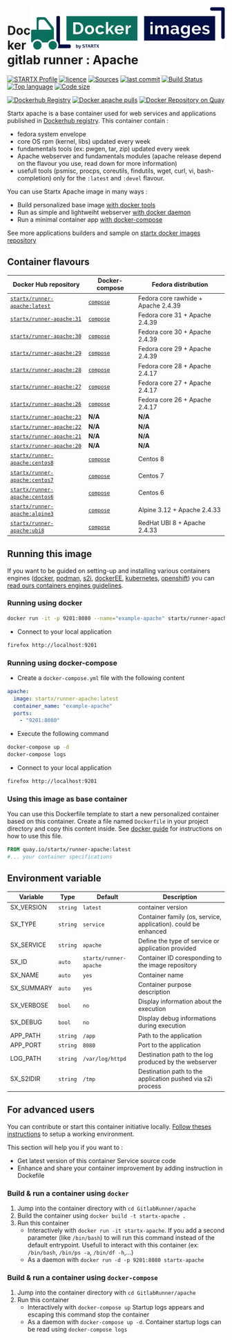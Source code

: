 <img align="right" src="https://raw.githubusercontent.com/startxfr/docker-images/master/travis/logo-small.svg?sanitize=true">

# Docker gitlab runner : Apache

[![STARTX Profile](https://img.shields.io/badge/provider-startx-green.svg)](https://github.com/startxfr) [![licence](https://img.shields.io/github/license/startxfr/docker-images.svg)](https://github.com/startxfr/docker-images) [![Sources](https://img.shields.io/badge/startxfr-docker--images-blue.svg)](https://github.com/startxfr/docker-images/tree/master/GitlabRunner/apache/) [![last commit](https://img.shields.io/github/last-commit/startxfr/docker-images.svg)](https://github.com/startxfr/docker-images) [![Build Status](https://travis-ci.org/startxfr/docker-images.svg?branch=master)](https://travis-ci.org/startxfr/docker-images) [![Top language](https://img.shields.io/github/languages/count/startxfr/docker-images)](https://github.com/startxfr/docker-images) [![Code size](https://img.shields.io/github/languages/code-size/startxfr/docker-images)](https://github.com/startxfr/docker-images)

[![Dockerhub Registry](https://img.shields.io/docker/build/startx/runner-apache.svg)](https://hub.docker.com/r/startx/runner-apache) [![Docker apache pulls](https://img.shields.io/docker/pulls/startx/runner-apache)](https://hub.docker.com/r/startx/runner-apache) [![Docker Repository on Quay](https://quay.io/repository/startx/apache/status "Docker Repository on Quay")](https://quay.io/repository/startx/apache)

Startx apache is a base container used for web services and applications published in [Dockerhub registry](https://hub.docker.com/u/startx).
This container contain :

- fedora system envelope
- core OS rpm (kernel, libs) updated every week
- fundamentals tools (ex: pwgen, tar, zip) updated every week
- Apache webserver and fundamentals modules (apache release depend on the flavour you use, read down for more information)
- usefull tools (psmisc, procps, coreutils, findutils, wget, curl, vi, bash-completion) only for the `:latest` and `:devel` flavour.

You can use Startx Apache image in many ways :

- Build personalized base image [with docker tools](#using-this-image-as-base-container)
- Run as simple and lightweiht webserver [with docker daemon](#running-using-docker)
- Run a minimal container app [with docker-compose](#running-using-docker-compose)

See more applications builders and sample on [startx docker images repository](https://github.com/startxfr/docker-images/blob/master)

## Container flavours

| Docker Hub repository                                                           | Docker-compose                                                                                                      | Fedora distribution                 |
| ------------------------------------------------------------------------------- | ------------------------------------------------------------------------------------------------------------------- | ----------------------------------- |
| [`startx/runner-apache:latest`](https://hub.docker.com/r/startx/runner-apache)  | [`compose`](https://raw.githubusercontent.com/startxfr/docker-images/master/GitlabRunner/apache/docker-compose.yml) | Fedora core rawhide + Apache 2.4.39 |
| [`startx/runner-apache:31`](https://hub.docker.com/r/startx/runner-apache)      | [`compose`](https://raw.githubusercontent.com/startxfr/docker-images/master/GitlabRunner/apache/docker-compose.yml) | Fedora core 31 + Apache 2.4.39      |
| [`startx/runner-apache:30`](https://hub.docker.com/r/startx/runner-apache)      | [`compose`](https://raw.githubusercontent.com/startxfr/docker-images/master/GitlabRunner/apache/docker-compose.yml) | Fedora core 30 + Apache 2.4.39      |
| [`startx/runner-apache:29`](https://hub.docker.com/r/startx/runner-apache)      | [`compose`](https://raw.githubusercontent.com/startxfr/docker-images/master/GitlabRunner/apache/docker-compose.yml) | Fedora core 29 + Apache 2.4.39      |
| [`startx/runner-apache:28`](https://hub.docker.com/r/startx/runner-apache)      | [`compose`](https://raw.githubusercontent.com/startxfr/docker-images/master/GitlabRunner/apache/docker-compose.yml) | Fedora core 28 + Apache 2.4.17      |
| [`startx/runner-apache:27`](https://hub.docker.com/r/startx/runner-apache)      | [`compose`](https://raw.githubusercontent.com/startxfr/docker-images/master/GitlabRunner/apache/docker-compose.yml) | Fedora core 27 + Apache 2.4.17      |
| [`startx/runner-apache:26`](https://hub.docker.com/r/startx/runner-apache)      | [`compose`](https://raw.githubusercontent.com/startxfr/docker-images/master/GitlabRunner/apache/docker-compose.yml) | Fedora core 26 + Apache 2.4.17      |
| [`startx/runner-apache:23`](https://hub.docker.com/r/startx/runner-apache)      | **N/A**                                                                                                             | **N/A**                             | Fedora 23 |
| [`startx/runner-apache:22`](https://hub.docker.com/r/startx/runner-apache)      | **N/A**                                                                                                             | **N/A**                             | Fedora 22 |
| [`startx/runner-apache:21`](https://hub.docker.com/r/startx/runner-apache)      | **N/A**                                                                                                             | **N/A**                             | Fedora 21 |
| [`startx/runner-apache:20`](https://hub.docker.com/r/startx/runner-apache)      | **N/A**                                                                                                             | **N/A**                             | Fedora 20 |
| [`startx/runner-apache:centos8`](https://hub.docker.com/r/startx/runner-apache) | [`compose`](https://raw.githubusercontent.com/startxfr/docker-images/master/GitlabRunner/apache/docker-compose.yml) | Centos 8                            |
| [`startx/runner-apache:centos7`](https://hub.docker.com/r/startx/runner-apache) | [`compose`](https://raw.githubusercontent.com/startxfr/docker-images/master/GitlabRunner/apache/docker-compose.yml) | Centos 7                            |
| [`startx/runner-apache:centos6`](https://hub.docker.com/r/startx/runner-apache) | [`compose`](https://raw.githubusercontent.com/startxfr/docker-images/master/GitlabRunner/apache/docker-compose.yml) | Centos 6                            |
| [`startx/runner-apache:alpine3`](https://hub.docker.com/r/startx/runner-apache) | [`compose`](https://raw.githubusercontent.com/startxfr/docker-images/master/GitlabRunner/apache/docker-compose.yml) | Alpine 3.12 + Apache 2.4.33         |
| [`startx/runner-apache:ubi8`](https://hub.docker.com/r/startx/runner-apache)    | [`compose`](https://raw.githubusercontent.com/startxfr/docker-images/master/GitlabRunner/apache/docker-compose.yml) | RedHat UBI 8 + Apache 2.4.33        |

## Running this image

If you want to be guided on setting-up and installing various containers engines
([docker](https://github.com/startxfr/containers-engines/blob/master/Docker.md),
[podman](https://github.com/startxfr/containers-engines/blob/master/Podman.md),
[s2i](https://github.com/startxfr/containers-engines/blob/master/S2I.md),
[dockerEE](https://github.com/startxfr/containers-engines/blob/master/DockerEE.md),
[kubernetes](https://github.com/startxfr/containers-engines/blob/master/Kubernetes.md),
[openshift](https://github.com/startxfr/containers-engines/blob/master/Openshift.md))
you can [read ours containers engines guidelines](https://github.com/startxfr/containers-engines).

### Running using docker

```bash
docker run -it -p 9201:8080 --name="example-apache" startx/runner-apache
```

- Connect to your local application

```bash
firefox http://localhost:9201
```

### Running using docker-compose

- Create a `docker-compose.yml` file with the following content

```yaml
apache:
  image: startx/runner-apache:latest
  container_name: "example-apache"
  ports:
    - "9201:8080"
```

- Execute the following command

```bash
docker-compose up -d
docker-compose logs
```

- Connect to your local application

```bash
firefox http://localhost:9201
```

### Using this image as base container

You can use this Dockerfile template to start a new personalized container based on this container. Create a file named `Dockerfile` in your project directory and copy this content inside. See [docker guide](http://docs.docker.com/engine/reference/builder/) for instructions on how to use this file.

```Dockerfile
FROM quay.io/startx/runner-apache:latest
#... your container specifications
```

## Environment variable

| Variable   | Type     | Default                | Description                                                    |
| ---------- | -------- | ---------------------- | -------------------------------------------------------------- |
| SX_VERSION | `string` | `latest`               | container version                                              |
| SX_TYPE    | `string` | `service`              | Container family (os, service, application). could be enhanced |
| SX_SERVICE | `string` | `apache`               | Define the type of service or application provided             |
| SX_ID      | `auto`   | `startx/runner-apache` | Container ID coresponding to the image repository              |
| SX_NAME    | `auto`   | `yes`                  | Container name                                                 |
| SX_SUMMARY | `auto`   | `yes`                  | Container purpose description                                  |
| SX_VERBOSE | `bool`   | `no`                   | Display information about the execution                        |
| SX_DEBUG   | `bool`   | `no`                   | Display debug informations during execution                    |
| APP_PATH   | `string` | `/app`                 | Path to the application                                        |
| APP_PORT   | `string` | `8080`                 | Port to the application                                        |
| LOG_PATH   | `string` | `/var/log/httpd`       | Destination path to the log produced by the webserver          |
| SX_S2IDIR  | `string` | `/tmp`                 | Destination path to the application pushed via s2i process     |

## For advanced users

You can contribute or start this container initiative locally.
[Follow theses instructions](https://github.com/startxfr/docker-images#setup-your-working-environment-mandatory) to setup a working environment.

This section will help you if you want to :

- Get latest version of this container Service source code
- Enhance and share your container improvement by adding instruction in Dockefile

### Build & run a container using `docker`

1. Jump into the container directory with `cd GitlabRunner/apache`
2. Build the container using `docker build -t startx-apache .`
3. Run this container
   - Interactively with `docker run -it startx-apache`. If you add a second parameter (like `/bin/bash`) to will run this command instead of the default entrypoint. Usefull to interact with this container (ex: `/bin/bash`, `/bin/ps -a`, `/bin/df -h`,...)
   - As a daemon with `docker run -d -p 9201:8080 startx-apache`

### Build & run a container using `docker-compose`

1. Jump into the container directory with `cd GitlabRunner/apache`
2. Run this container
   - Interactively with `docker-compose up` Startup logs appears and escaping this command stop the container
   - As a daemon with `docker-compose up -d`. Container startup logs can be read using `docker-compose logs`
